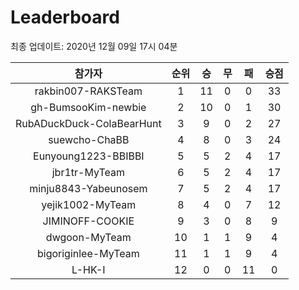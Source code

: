 # Leaderboard
최종 업데이트: 2020년 12월 09일 17시 04분




| 참가자 | 순위 | 승 | 무 | 패 | 승점 |
|:---:|:---:|:---:|:---:|:---:|:---:|
| rakbin007-RAKSTeam | 1 | 11 | 0 | 0 | 33 |
| gh-BumsooKim-newbie | 2 | 10 | 0 | 1 | 30 |
| RubADuckDuck-ColaBearHunt | 3 | 9 | 0 | 2 | 27 |
| suewcho-ChaBB | 4 | 8 | 0 | 3 | 24 |
| Eunyoung1223-BBIBBI | 5 | 5 | 2 | 4 | 17 |
| jbr1tr-MyTeam | 6 | 5 | 2 | 4 | 17 |
| minju8843-Yabeunosem | 7 | 5 | 2 | 4 | 17 |
| yejik1002-MyTeam | 8 | 4 | 0 | 7 | 12 |
| JIMINOFF-COOKIE | 9 | 3 | 0 | 8 | 9 |
| dwgoon-MyTeam | 10 | 1 | 1 | 9 | 4 |
| bigoriginlee-MyTeam | 11 | 1 | 1 | 9 | 4 |
| L-HK-I | 12 | 0 | 0 | 11 | 0 |